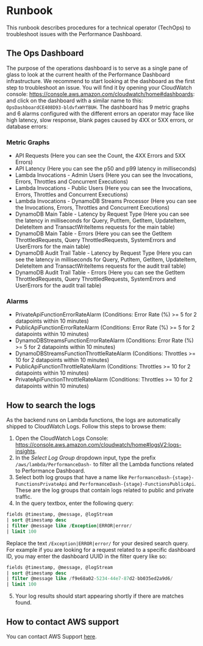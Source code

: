 # Runbook

This runbook describes procedures for a technical operator (TechOps) to troubleshoot issues with the Performance Dashboard.

## The Ops Dashboard

The purpose of the operations dashboard is to serve as a single pane of glass to look at the current health of the Performance Dashboard infrastructure. We recommend to start looking at the dashboard as the first step to troubleshoot an issue. You will find it by opening your CloudWatch console: https://console.aws.amazon.com/cloudwatch/home#dashboards: and click on the dashboard with a similar name to this: `OpsDashboardCE408D93-bldvfxWYfBUH`. The dashboard has 9 metric graphs and 6 alarms configured with the different errors an operator may face like high latency, slow response, blank pages caused by 4XX or 5XX errors, or database errors:

### Metric Graphs

- API Requests (Here you can see the Count, the 4XX Errors and 5XX Errors)
- API Latency (Here you can see the p50 and p99 latency in milliseconds)
- Lambda Invocations - Admin Users (Here you can see the Invocations, Errors, Throttles and Concurrent Executions)
- Lambda Invocations - Public Users (Here you can see the Invocations, Errors, Throttles and Concurrent Executions)
- Lambda Invocations - DynamoDB Streams Processor (Here you can see the Invocations, Errors, Throttles and Concurrent Executions)
- DynamoDB Main Table - Latency by Request Type (Here you can see the latency in milliseconds for Query, PutItem, GetItem, UpdateItem, DeleteItem and TransactWriteItems requests for the main table)
- DynamoDB Main Table - Errors (Here you can see the GetItem ThrottledRequests, Query ThrottledRequests, SystemErrors and UserErrors for the main table)
- DynamoDB Audit Trail Table - Latency by Request Type (Here you can see the latency in milliseconds for Query, PutItem, GetItem, UpdateItem, DeleteItem and TransactWriteItems requests for the audit trail table)
- DynamoDB Audit Trail Table - Errors (Here you can see the GetItem ThrottledRequests, Query ThrottledRequests, SystemErrors and UserErrors for the audit trail table)

### Alarms

- PrivateApiFunctionErrorRateAlarm (Conditions: Error Rate (%) >= 5 for 2 datapoints within 10 minutes)
- PublicApiFunctionErrorRateAlarm (Conditions: Error Rate (%) >= 5 for 2 datapoints within 10 minutes)
- DynamoDBStreamsFunctionErrorRateAlarm (Conditions: Error Rate (%) >= 5 for 2 datapoints within 10 minutes)
- DynamoDBStreamsFunctionThrottleRateAlarm (Conditions: Throttles >= 10 for 2 datapoints within 10 minutes)
- PublicApiFunctionThrottleRateAlarm (Conditions: Throttles >= 10 for 2 datapoints within 10 minutes)
- PrivateApiFunctionThrottleRateAlarm (Conditions: Throttles >= 10 for 2 datapoints within 10 minutes)

## How to search the logs

As the backend runs on Lambda functions, the logs are automatically shipped to CloudWatch Logs. Follow this steps to browse them:

1. Open the CloudWatch Logs Console: https://console.aws.amazon.com/cloudwatch/home#logsV2:logs-insights.
2. In the _Select Log Group_ dropdown input, type the prefix `/aws/lambda/PerformanceDash-` to filter all the Lambda functions related to Performance Dashboard.
3. Select both log groups that have a name like `PerformanceDash-{stage}-FunctionsPrivateApi` and `PerformanceDash-{stage}-FunctionsPublicApi`. These are the log groups that contain logs related to public and private traffic.
4. In the query textbox, enter the following query:

```sql
fields @timestamp, @message, @logStream
| sort @timestamp desc
| filter @message like /Exception|ERROR|error/
| limit 100
```

Replace the text `/Exception|ERROR|error/` for your desired search query. For example if you are looking for a request related to a specific dashboard ID, you may enter the dashboard UUID in the filter query like so:

```sql
fields @timestamp, @message, @logStream
| sort @timestamp desc
| filter @message like /f9e68a02-5234-44e7-87d2-bb035ed2a9d6/
| limit 100
```

5. Your log results should start appearing shortly if there are matches found.

## How to contact AWS support

You can contact AWS Support [here](https://aws.amazon.com/contact-us/).
